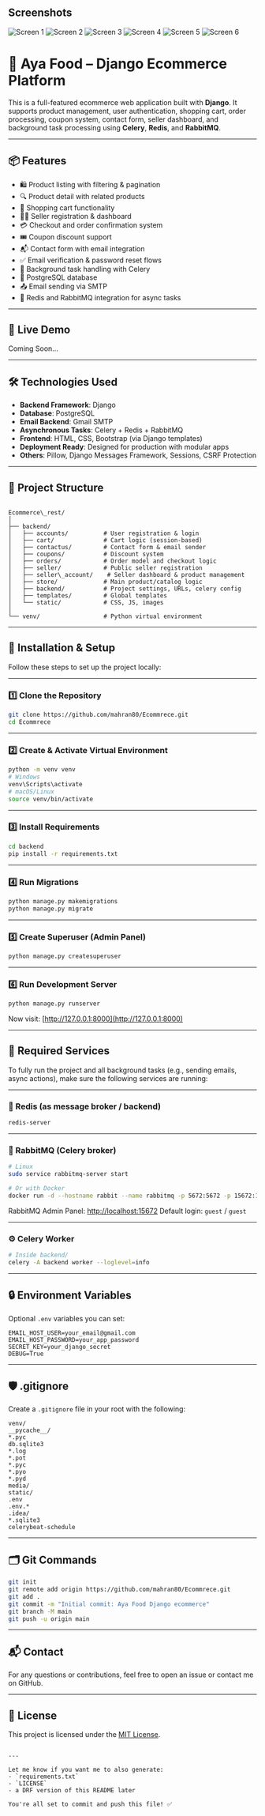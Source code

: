 ```markdown
````
## Screenshots

![Screen 1](docs/1.jpg)
![Screen 2](docs/2.jpg)
![Screen 3](docs/3.jpg)
![Screen 4](docs/4.jpg)
![Screen 5](docs/5.jpg)
![Screen 6](docs/6.jpg)




# 🛒 Aya Food – Django Ecommerce Platform

This is a full-featured ecommerce web application built with **Django**. It supports product management, user authentication, shopping cart, order processing, coupon system, contact form, seller dashboard, and background task processing using **Celery**, **Redis**, and **RabbitMQ**.

---

## 📦 Features

- 🛍️ Product listing with filtering & pagination  
- 🔍 Product detail with related products  
- 🧾 Shopping cart functionality  
- 🧑‍💻 Seller registration & dashboard  
- 💳 Checkout and order confirmation system  
- 🎟️ Coupon discount support  
- 📬 Contact form with email integration  
- ✅ Email verification & password reset flows  
- 📡 Background task handling with Celery  
- 🧠 PostgreSQL database  
- 📤 Email sending via SMTP  
- 🧊 Redis and RabbitMQ integration for async tasks  

---

## 🚀 Live Demo

Coming Soon...

---

## 🛠️ Technologies Used

- **Backend Framework**: Django  
- **Database**: PostgreSQL  
- **Email Backend**: Gmail SMTP  
- **Asynchronous Tasks**: Celery + Redis + RabbitMQ  
- **Frontend**: HTML, CSS, Bootstrap (via Django templates)  
- **Deployment Ready**: Designed for production with modular apps  
- **Others**: Pillow, Django Messages Framework, Sessions, CSRF Protection  

---

## 📁 Project Structure

```

Ecommerce\_rest/
│
├── backend/
│   ├── accounts/          # User registration & login
│   ├── cart/              # Cart logic (session-based)
│   ├── contactus/         # Contact form & email sender
│   ├── coupons/           # Discount system
│   ├── orders/            # Order model and checkout logic
│   ├── seller/            # Public seller registration
│   ├── seller\_account/    # Seller dashboard & product management
│   ├── store/             # Main product/catalog logic
│   ├── backend/           # Project settings, URLs, celery config
│   ├── templates/         # Global templates
│   └── static/            # CSS, JS, images
│
└── venv/                  # Python virtual environment

````

---

## 🧪 Installation & Setup

Follow these steps to set up the project locally:

---

### 1️⃣ Clone the Repository

```bash
git clone https://github.com/mahran80/Ecommrece.git
cd Ecommrece
````

---

### 2️⃣ Create & Activate Virtual Environment

```bash
python -m venv venv
# Windows
venv\Scripts\activate
# macOS/Linux
source venv/bin/activate
```

---

### 3️⃣ Install Requirements

```bash
cd backend
pip install -r requirements.txt
```

---

### 4️⃣ Run Migrations

```bash
python manage.py makemigrations
python manage.py migrate
```

---

### 5️⃣ Create Superuser (Admin Panel)

```bash
python manage.py createsuperuser
```

---

### 6️⃣ Run Development Server

```bash
python manage.py runserver
```

Now visit: [http://127.0.0.1:8000](http://127.0.0.1:8000)

---

## 🔧 Required Services

To fully run the project and all background tasks (e.g., sending emails, async actions), make sure the following services are running:

---

### 🔄 Redis (as message broker / backend)

```bash
redis-server
```

---

### 📨 RabbitMQ (Celery broker)

```bash
# Linux
sudo service rabbitmq-server start

# Or with Docker
docker run -d --hostname rabbit --name rabbitmq -p 5672:5672 -p 15672:15672 rabbitmq:3-management
```

RabbitMQ Admin Panel: [http://localhost:15672](http://localhost:15672)
Default login: `guest` / `guest`

---

### ⚙️ Celery Worker

```bash
# Inside backend/
celery -A backend worker --loglevel=info
```

---

## 🔒 Environment Variables

Optional `.env` variables you can set:

```env
EMAIL_HOST_USER=your_email@gmail.com
EMAIL_HOST_PASSWORD=your_app_password
SECRET_KEY=your_django_secret
DEBUG=True
```

---

## 🛡️ .gitignore

Create a `.gitignore` file in your root with the following:

```
venv/
__pycache__/
*.pyc
db.sqlite3
*.log
*.pot
*.pyc
*.pyo
*.pyd
media/
static/
.env
.env.*
.idea/
*.sqlite3
celerybeat-schedule
```

---

## 🗂️ Git Commands

```bash
git init
git remote add origin https://github.com/mahran80/Ecommrece.git
git add .
git commit -m "Initial commit: Aya Food Django ecommerce"
git branch -M main
git push -u origin main
```

---

## 📬 Contact

For any questions or contributions, feel free to open an issue or contact me on GitHub.

---

## 📄 License

This project is licensed under the [MIT License](LICENSE).

```

---

Let me know if you want me to also generate:
- `requirements.txt`
- `LICENSE`
- a DRF version of this README later

You're all set to commit and push this file! ✅
```

